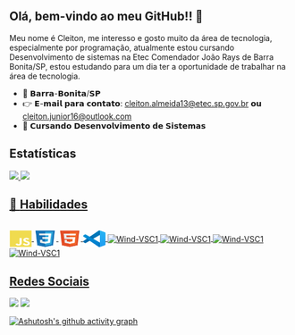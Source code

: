## **Olá, bem-vindo ao meu GitHub!! 👋**

Meu nome é Cleiton, me interesso e gosto muito da área de tecnologia, especialmente por programação, atualmente estou cursando Desenvolvimento de sistemas na Etec Comendador João Rays de Barra Bonita/SP, estou estudando para um dia ter a oportunidade de trabalhar na área de tecnologia.

- 📍  𝗕𝗮𝗿𝗿𝗮-𝗕𝗼𝗻𝗶𝘁𝗮/𝗦𝗣
- 👉 𝗘-𝗺𝗮𝗶𝗹 𝗽𝗮𝗿𝗮 𝗰𝗼𝗻𝘁𝗮𝘁𝗼: cleiton.almeida13@etec.sp.gov.br 𝗼𝘂 cleiton.junior16@outlook.com
- 🤔 𝗖𝘂𝗿𝘀𝗮𝗻𝗱𝗼 𝗗𝗲𝘀𝗲𝗻𝘃𝗼𝗹𝘃𝗶𝗺𝗲𝗻𝘁𝗼 𝗱𝗲 𝗦𝗶𝘀𝘁𝗲𝗺𝗮𝘀

## **Estatísticas**

<div align="">
  <a href="https://github.com/cleiton-jr">
     <img height="180em" src="https://github-readme-stats-sigma-five.vercel.app/api/top-langs/?username=cleiton-jr&layout&hide=html&layout=compact=true&theme=dark"/>
  <img height="180em" src="https://github-readme-stats-sigma-five.vercel.app/api?username=cleiton-jr&show_icons=true&theme=dark&include_all_commits=true&count_private=true"/>
</div>
  
  ## 🚀 **Habilidades**
  
<div style="display: inline_block"><br>
  <img align="center" alt="Wind-JS" height="30" width="40" src="https://raw.githubusercontent.com/devicons/devicon/master/icons/javascript/javascript-plain.svg">
  <img align="center" alt="Wind-CSS" height="30" width="40" src="https://raw.githubusercontent.com/devicons/devicon/master/icons/css3/css3-original.svg">
  <img align="center" alt="Wind-HTML5" height="30" width="40" src="https://raw.githubusercontent.com/devicons/devicon/master/icons/html5/html5-original.svg">
  <img align="center" alt="Wind-VSC1" height="30" width="40" src="https://raw.githubusercontent.com/devicons/devicon/master/icons/vscode/vscode-original.svg">
  <img align="center" alt="Wind-VSC1" height="30" width="40" src="https://icongr.am/devicon/csharp-original.svg?size=128&color=currentColor">
  <img align="center" alt="Wind-VSC1" height="30" width="40" src="https://icongr.am/devicon/typescript-original.svg?size=131&color=0008ff">
  <img align="center" alt="Wind-VSC1" height="30" width="40" src="https://icongr.am/devicon/ionic-original.svg?size=148&color=006eff">
  <img align="center" alt="Wind-VSC1" height="30" width="40" src="https://icongr.am/devicon/mysql-original.svg?size=148&color=red">
 </div>
           
 ## **Redes Sociais**
       
  <div> 
  <a href="https://www.instagram.com/___junior.__/" target="_blank"><img src="https://img.shields.io/badge/-Instagram-DF0174?style=flat-square&labelColor=DF0174&logo=instagram&logoColor=white" target="_blank"></a>
  <a href="https://www.linkedin.com/in/cleiton-almeida-155b8b237/" target="_blank"><img src="https://img.shields.io/badge/-Linkedin-0e76a8?style=flat-square&logo=Linkedin&logoColor=white target="_blank"></a>
    </div>

 [![Ashutosh's github activity graph](https://github-readme-activity-graph.cyclic.app/graph?username=cleiton-jr&bg_color=000000&color=009980&line=25b699&point=ffffff&area=true&hide_border=true)](https://github.com/ashutosh00710/github-readme-activity-graph)
    
